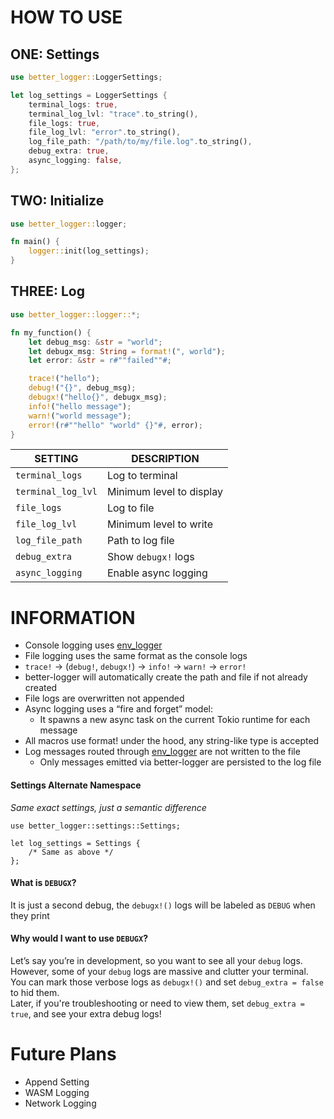 # HOW TO USE
## ONE: Settings
```rust
use better_logger::LoggerSettings;

let log_settings = LoggerSettings {
    terminal_logs: true,
    terminal_log_lvl: "trace".to_string(),
    file_logs: true,
    file_log_lvl: "error".to_string(),
    log_file_path: "/path/to/my/file.log".to_string(),
    debug_extra: true,
    async_logging: false,
};
```
## TWO: Initialize
```rust
use better_logger::logger;

fn main() {
    logger::init(log_settings);
}
```
## THREE: Log
```rust
use better_logger::logger::*;

fn my_function() {
    let debug_msg: &str = "world";
    let debugx_msg: String = format!(", world");
    let error: &str = r#""failed""#;

    trace!("hello");
    debug!("{}", debug_msg);
    debugx!("hello{}", debugx_msg);
    info!("hello message");
    warn!("world message");
    error!(r#""hello" "world" {}"#, error);
}
```
| SETTING             | DESCRIPTION               | 
|---------------------|---------------------------|
| `terminal_logs`     | Log to terminal           |
| `terminal_log_lvl`  | Minimum level to display  |
| `file_logs`         | Log to file               |
| `file_log_lvl`      | Minimum level to write    |
| `log_file_path`     | Path to log file          |
| `debug_extra`       | Show `debugx!` logs       |
| `async_logging`     | Enable async logging      |
# INFORMATION
- Console logging uses [env_logger](https://crates.io/crates/env_logger)
- File logging uses the same format as the console logs
- `trace!` -> (`debug!`, `debugx!`) -> `info!` -> `warn!` -> `error!`
- better-logger will automatically create the path and file if not already created
- File logs are overwritten not appended
- Async logging uses a “fire and forget” model:
    - It spawns a new async task on the current Tokio runtime for each message
- All macros use format! under the hood, any string-like type is accepted
- Log messages routed through [env_logger](https://crates.io/crates/env_logger) are not written to the file
    - Only messages emitted via better-logger are persisted to the log file
#### Settings Alternate Namespace
*Same exact settings, just a semantic difference*
```
use better_logger::settings::Settings;

let log_settings = Settings {
    /* Same as above */
};
```
#### What is `DEBUGX`?
It is just a second debug, the `debugx!()` logs will be labeled as `DEBUG` when they print
#### Why would I want to use `DEBUGX`?
Let’s say you’re in development, so you want to see all your ``debug`` logs. However, some of your ``debug`` logs are massive and clutter your terminal.                                                                    
You can mark those verbose logs as `debugx!()` and set `debug_extra = false` to hid them.                                      
Later, if you're troubleshooting or need to view them, set `debug_extra = true`, and see your extra debug logs!                  
# Future Plans
- Append Setting
- WASM Logging
- Network Logging